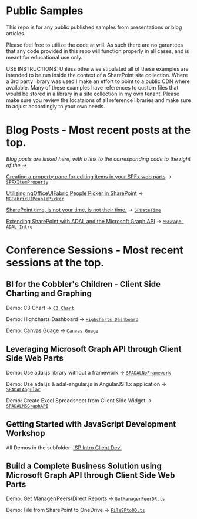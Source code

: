# Public Samples
This repo is for any public published samples from presentations or blog articles.

Please feel free to utilize the code at will.  As such there are no garantees that any code provided in this repo will function properly in all cases, and is meant for educational use only.

USE INSTRUCTIONS: Unless otherwise stipulated all of these examples are intended to be run inside the context of a SharePoint site collection. Where a 3rd party library was used I make an effort to point to a public CDN where available. Many of these examples have references to custom files that would be stored in a library in a site collection in my own tenant.  Please make sure you review the locataions of all reference libraries and make sure to adjust accordingly to your own needs.

# Blog Posts - Most recent posts at the top.

*Blog posts are linked here, with a link to the corresponding code to the right of the ->*

[Creating a property pane for editing items in your SPFx web parts](http://wp.me/p7UKup-6D) -> [`SPFXItemProperty`](./SPFXItemProperty)

[Utilizing ngOfficeUIFabric People Picker in SharePoint](http://wp.me/p7UKup-5v) -> [`NGFabricUIPeoplePicker`](./NGFabricUIPeoplePicker)

[SharePoint time, is not your time, is not their time.](http://wp.me/p7UKup-5a) -> [`SPDateTime`](./SPDateTime)

[Extending SharePoint with ADAL and the Microsoft Graph API](http://wp.me/p7UKup-28) -> [`MSGraph ADAL Intro`](./MSGraph-ADAL-Intro)

# Conference Sessions - Most recent sessions at the top.

## BI for the Cobbler's Children - Client Side Charting and Graphing

Demo: C3 Chart -> [`C3 Chart`](./SP-Client-Charting/C3-Chart)

Demo: Highcharts Dashboard -> [`Highcharts Dashboard`](./SP-Client-Charting/Highcharts-Dashboard)

Demo: Canvas Guage -> [`Canvas Guage`](./SP-Client-Charting/Canvas-Guage)

## Leveraging Microsoft Graph API through Client Side Web Parts

Demo: Use adal.js library without a framework -> [`SPADALNoFramework`](./MSGraph-ADAL-Intro/SPADALNoFramework)

Demo: Use adal.js & adal-angular.js in AngularJS 1.x application -> [`SPADALAngular`](./MSGraph-ADAL-Intro/SPADALAngular) 

Demo: Create Excel Spreadsheet from Client Side Widget -> [`SPADALMSGraphAPI`](./MSGraph-ADAL-Intro/SPADALMSGraphAPI)

## Getting Started with JavaScript Development Workshop

All Demos in the subfolder: ['SP Intro Client Dev'](./SP-Intro-Client-Dev)

## Build a Complete Business Solution using Microsoft Graph API through Client Side Web Parts

Demo: Get Manager/Peers/Direct Reports -> [`GetManagerPeerDR.ts`](./MSGraph-Application)

Demo: File from SharePoint to OneDrive -> [`FileSPtoOD.ts`](./MSGraph-Application)




